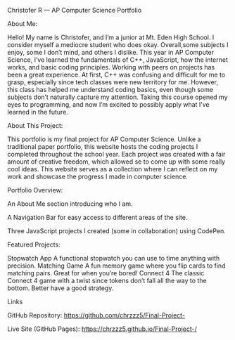 Christofer R — AP Computer Science Portfolio

About Me:

Hello! My name is Christofer, and I’m a junior at Mt. Eden High School. I consider myself a mediocre student who does okay. Overall,some subjects I enjoy, some I don’t mind, and others I dislike. This year in AP Computer Science, I’ve learned the fundamentals of C++, JavaScript, how the internet works, and basic coding principles. Working with peers on projects has been a great experience.
At first, C++ was confusing and difficult for me to grasp, especially since tech classes were new territory for me. However, this class has helped me understand coding basics, even though some subjects don’t naturally capture my attention. Taking this course opened my eyes to programming, and now I’m excited to possibly apply what I’ve learned in the future.


About This Project:

This portfolio is my final project for AP Computer Science. Unlike a traditional paper portfolio, this website hosts the coding projects I completed throughout the school year. Each project was created with a fair amount of creative freedom, which allowed se to come up with some really cool ideas. This website serves as a collection where I can reflect on my work and showcase the progress I made in computer science.


Portfolio Overview:

An About Me section introducing who I am.


A Navigation Bar for easy access to different areas of the site.


Three JavaScript projects I created (some in collaboration) using CodePen.



Featured Projects:

Stopwatch App
A functional stopwatch you can use to time anything with precision.
Matching Game
A fun memory game where you flip cards to find matching pairs. Great for when you’re bored!
Connect 4
The classic Connect 4 game with a twist since tokens don’t fall all the way to the bottom. Better have a good strategy.


Links

GitHub Repository: https://github.com/chrzzz5/Final-Project-


Live Site (GitHub Pages): https://chrzzz5.github.io/Final-Project-/
